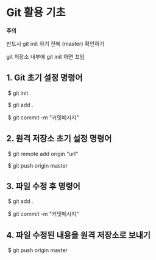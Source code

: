 # Git 활용 기초

**주의**

반드시 git init 하기 전에 (master) 확인하기

git 저장소 내부에 git init 하면 꼬임

## 1. Git 초기 설정 명령어

​	$ git init

​	$ git add .

​	$ git commit -m "커밋메시지"

## 2. 원격 저장소 초기 설정 명령어

​	$ git remote add origin "url"

​	$ git push origin master

## 3. 파일 수정 후 명령어

​	$ git add .

​	$ git commit -m "커밋메시지"

## 4. 파일 수정된 내용을 원격 저장소로 보내기

​	$ git push origin master

